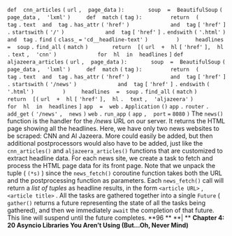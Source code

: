 `def` ` ` `cnn_articles` `(` `url` `,` ` ` `page_data` `):` `  ` `    ` `soup` ` ` `=` ` ` `BeautifulSoup` `(` `page_data` `,` ` ` `'lxml'` `)` `    ` `def` ` ` `match` `(` `tag` `):` `        ` `return` ` ` `(` `            ` `tag` `.` `text` ` ` `and` ` ` `tag` `.` `has_attr` `(` `'href'` `)` `            ` `and` ` ` `tag` `[` `'href'` `]` `.` `startswith` `(` `'/'` `)` `            ` `and` ` ` `tag` `[` `'href'` `]` `.` `endswith` `(` `'.html'` `)` `            ` `and` ` ` `tag` `.` `find` `(` `class_` `=` `'cd__headline-text'` `)` `        ` `)` `    ` `headlines` ` ` `=` ` ` `soup` `.` `find_all` `(` `match` `)` `  ` `    ` `return` ` ` `[(` `url` ` ` `+` ` ` `hl` `[` `'href'` `],` ` ` `hl` `.` `text` `,` ` ` `'cnn'` `)` `            ` `for` ` ` `hl` ` ` `in` ` ` `headlines` `]` `def` ` ` `aljazeera_articles` `(` `url` `,` ` ` `page_data` `):` `  ` `    ` `soup` ` ` `=` ` ` `BeautifulSoup` `(` `page_data` `,` ` ` `'lxml'` `)` `    ` `def` ` ` `match` `(` `tag` `):` `        ` `return` ` ` `(` `            ` `tag` `.` `text` ` ` `and` ` ` `tag` `.` `has_attr` `(` `'href'` `)` `            ` `and` ` ` `tag` `[` `'href'` `]` `.` `startswith` `(` `'/news'` `)` `            ` `and` ` ` `tag` `[` `'href'` `]` `.` `endswith` `(` `'.html'` `)` `        ` `)` `    ` `headlines` ` ` `=` ` ` `soup` `.` `find_all` `(` `match` `)` `    ` `return` ` ` `[(` `url` ` ` `+` ` ` `hl` `[` `'href'` `],` ` ` `hl` `.` ` ` `text` `,` ` ` `'aljazeera'` `)` `            ` `for` ` ` `hl` ` ` `in` ` ` `headlines` `]` `app` ` ` `=` ` ` `web` `.` `Application` `()` `app` `.` `router` `.` `add_get` `(` `'/news'` `,` ` ` `news` `)` `web` `.` `run_app` `(` `app` `,` ` ` `port` `=` `8080` `)` The  `news()`  function is the handler for the  */news*  URL on our server. It returns the HTML page showing all the headlines. Here, we have only two news websites to be scraped: CNN and Al Jazeera. More could easily be added, but then additional postprocessors would also have to be added, just like the  `cnn_articles()`  and  `aljazeera_articles()`  functions that are customized to extract headline data. For each news site, we create a task to fetch and process the HTML page data for its front page. Note that we unpack the tuple ( `(*s)` ) since the  `news_fetch()` coroutine function takes both the URL and the postprocessing function as parameters. Each  `news_fetch()`  call will return a  *list of tuples*  as headline results, in the form  `<article URL>` ,  `<article title>` . All the tasks are gathered together into a single  `Future`  ( `gather()`  returns a future representing the state of all the tasks being gathered), and then we immediately  `await`  the completion of that future. This line will suspend until the future completes. **96 ** **| ** **Chapter 4: 20 Asyncio Libraries You Aren’t Using (But…Oh, Never Mind)**